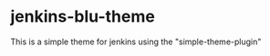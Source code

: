 jenkins-blu-theme
=================

This is a simple theme for jenkins using the "simple-theme-plugin"
